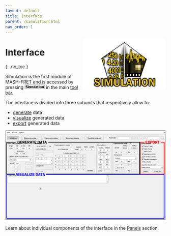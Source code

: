 ```yaml
---
layout: default
title: Interface
parent: /simulation.html
nav_order: 1
---
```


<img src="../assets/images/logos/logo-simulation_400px.png" width="260" style="float:right; margin-left: 15px;"/>

# Interface
{: .no_toc }

Simulation is the first module of MASH-FRET and is accessed by pressing 
![Simulation](../assets/images/gui/sim-but-simulation.png "Simulation") in the main 
[tool bar](../Getting_started.html#interface).

The interface is divided into three subunits that respectively allow to:
* <u>generate</u> data
* <u>visualize</u> generated data
* <u>export</u> generated data

<a class="plain" href="../assets/images/gui/interface-simulation.png"><img src="../assets/images/gui/interface-simulation.png" /></a>

Learn about individual components of the interface in the 
[Panels](panels.html) section.

